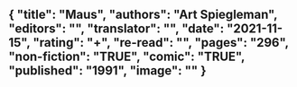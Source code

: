{
 "title": "Maus",
 "authors": "Art Spiegleman",
 "editors": "",
 "translator": "",
 "date": "2021-11-15",
 "rating": "+",
 "re-read": "",
 "pages": "296",
 "non-fiction": "TRUE",
 "comic": "TRUE",
 "published": "1991",
 "image": ""
}
---

